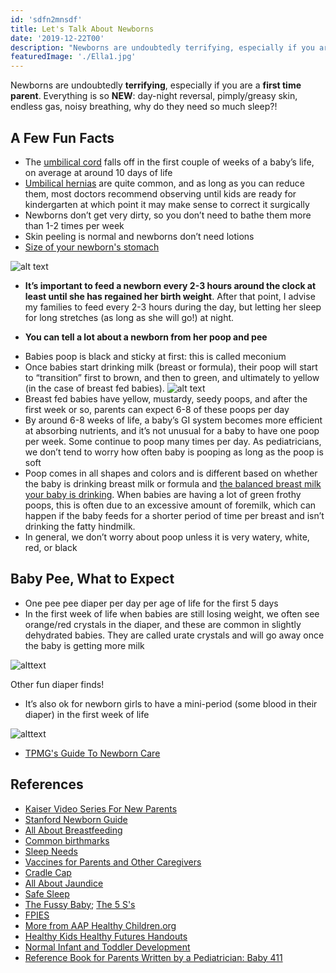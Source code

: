 ```yaml
---
id: 'sdfn2mnsdf'
title: Let's Talk About Newborns
date: '2019-12-22T00'
description: "Newborns are undoubtedly terrifying, especially if you are a first time parent. Everything is so NEW: day-night reversal, pimply/greasy skin, endless gas, noisy breathing, why do they need so much sleep?!"
featuredImage: './Ella1.jpg'
---
```


Newborns are undoubtedly **terrifying**, especially if you are a **first time parent**.   Everything is so **NEW**: day-night reversal, pimply/greasy skin, endless gas, noisy breathing, why do they need so much sleep?!

## A Few Fun Facts
* The [umbilical cord](https://www.mayoclinic.org/healthy-lifestyle/infant-and-toddler-health/in-depth/umbilical-cord/art-20048250) falls off in the first couple of weeks of a baby’s life, on average at around 10 days of life
* [Umbilical hernias](http://www.childrenshospital.org/conditions-and-treatments/conditions/u/umbilical-hernia) are quite common, and as long as you can reduce them, most doctors recommend observing until kids are ready for kindergarten at which point it may make sense to correct it surgically
* Newborns don’t get very dirty, so you don’t need to bathe them more than 1-2 times per week
* Skin peeling is normal and newborns don’t need lotions  
* [Size of your newborn's stomach](https://www.lllc.ca/thursday-tip-newborns-have-small-stomachs)

![alt text](https://betterdoctor.com/assets/img/blog/baby.jpg)

- **It’s important to feed a newborn every 2-3 hours around the clock at least until she has regained her birth weight**. After that point, I advise my families to feed every 2-3 hours during the day, but letting her sleep for long stretches (as long as she will go!) at night.

- **You can tell a lot about a newborn from her poop and pee**
 * Babies poop is black and sticky at first: this is called meconium 
 * Once babies start drinking milk (breast or formula), their poop will start to “transition” first to brown, and then to green, and ultimately to yellow (in the case of breast fed babies).
 ![alt text](https://hugyourbaby.org/wp-content/uploads/2017/11/NEWBORN-STOOLS.png)
 * Breast fed babies have yellow, mustardy, seedy poops, and after the first week or so, parents can expect 6-8 of these poops per day
 * By around 6-8 weeks of life, a baby’s GI system becomes more efficient at absorbing nutrients, and it’s not unusual for a baby to have one poop per week.  Some continue to poop many times per day. As pediatricians, we don’t tend to worry how often baby is pooping as long as the poop is soft
 * Poop comes in all shapes and colors and is different based on whether the baby is drinking breast milk or formula and [the balanced breast milk your baby is drinking](https://www.llli.org/breastfeeding-info/foremilk-and-hindmilk/). When babies are having a lot of green frothy poops, this is often due to an excessive amount of foremilk, which can happen if the baby feeds for a shorter period of time per breast and isn’t drinking the fatty hindmilk.
 * In general, we don’t worry about poop unless it is very watery, white, red, or black

## Baby Pee, What to Expect

* One pee pee diaper per day per age of life for the first 5 days 
* In the first week of life when babies are still losing weight, we often see orange/red crystals in the diaper, and these are common in slightly dehydrated babies. They are called urate crystals and will go away once the baby is getting more milk

<p class="text-center">
  <img src="https://www.easybabylife.com/wp-content/uploads/2013/07/how-often-should-a-newborn-pee.jpg" alt="alttext" style="width:initial"/>
</p>

Other fun diaper finds! 
 - It’s also ok for newborn girls to have a mini-period (some blood in their diaper) in the first week of life 
<p class="text-center">
  <img src="http://gregorygordonmd.com/images/blood-vaginal-diaper.jpeg" alt="alttext" style="width:initial"/>
</p>
   
* [TPMG's Guide To Newborn Care](https://mydoctor.kaiserpermanente.org/ncal/structured-content/#/Health_Topic_Newborn_Care_Bathing_and_Changing_Your_Baby_-_Pediatrics.xml)

## References

* [Kaiser Video Series For New Parents](https://mydoctor.kaiserpermanente.org/ncal/healthtools/#/?id=935218)
* [Stanford Newborn Guide](http://med.stanford.edu/newborns.html)  
* [All About Breastfeeding](https://www.llli.org/)
* [Common birthmarks](https://www.healthychildren.org/English/ages-stages/baby/bathing-skin-care/Pages/Your-Newborns-Skin-Birthmarks-and-Rashes.aspx)  
* [Sleep Needs](https://www.healthychildren.org/English/healthy-living/sleep/Pages/Healthy-Sleep-Habits-How-Many-Hours-Does-Your-Child-Need.aspx)
* [Vaccines for Parents and Other Caregivers](https://www.cdc.gov/vaccines/pregnancy/family-caregivers/index.html)
* [Cradle Cap](https://www.healthychildren.org/English/ages-stages/baby/bathing-skin-care/Pages/Cradle-Cap.aspx)
* [All About Jaundice](https://www.healthychildren.org/English/ages-stages/baby/Pages/Jaundice.aspx)
* [Safe Sleep](https://www.healthychildren.org/English/ages-stages/baby/sleep/Pages/A-Parents-Guide-to-Safe-Sleep.aspx)
* [The Fussy Baby](https://www.healthychildren.org/English/ages-stages/baby/crying-colic/Pages/Calming-A-Fussy-Baby.aspx); [The 5 S's](https://www.youtube.com/watch?v=a_64-LbhT3M)
* [FPIES](https://www.kidswithfoodallergies.org/food-protein-induced-enterocolitis-syndrome-fpies.aspx)
* [More from AAP Healthy Children.org](https://www.healthychildren.org/English/Pages/default.aspx)
* [Healthy Kids Healthy Futures Handouts](https://mydoctor.kaiserpermanente.org/ncal/structured-content/Health_Topic_Well_Child_Visits_Birth_to_12.xml?co=%2Fregions%2Fncal)
* [Normal Infant and Toddler Development](https://mydoctor.kaiserpermanente.org/ncal/structured-content/#/Health_Topic_Infants_Toddlers_-_Normal_Growth_Development_-_Staying_Healthy.xml)
* [Reference Book for Parents Written by a Pediatrician: Baby 411](https://baby411.com)
